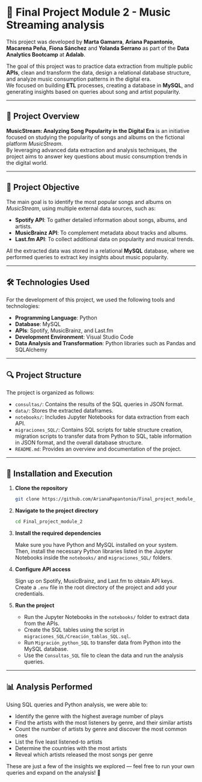# 🎵 Final Project Module 2 - Music Streaming analysis 

This project was developed by **Marta Gamarra**, **Ariana Papantonio**, **Macarena Peña**, **Fiona Sánchez** and **Yolanda Serrano**  as part of the **Data Analytics Bootcamp** at **Adalab**.

The goal of this project was to practice data extraction from multiple public **APIs**, clean and transform the data, design a relational database structure, and analyze music consumption patterns in the digital era.  
We focused on building **ETL** processes, creating a database in **MySQL**, and generating insights based on queries about song and artist popularity.

---

## 📌 Project Overview

**MusicStream: Analyzing Song Popularity in the Digital Era** is an initiative focused on studying the popularity of songs and albums on the fictional platform _MusicStream_.  
By leveraging advanced data extraction and analysis techniques, the project aims to answer key questions about music consumption trends in the digital world.

---

## 🎯 Project Objective

The main goal is to identify the most popular songs and albums on _MusicStream_, using multiple external data sources, such as:

- **Spotify API**: To gather detailed information about songs, albums, and artists.
- **MusicBrainz API**: To complement metadata about tracks and albums.
- **Last.fm API**: To collect additional data on popularity and musical trends.

All the extracted data was stored in a relational **MySQL** database, where we performed queries to extract key insights about music popularity.

---

## 🛠️ Technologies Used

For the development of this project, we used the following tools and technologies:

- **Programming Language**: Python
- **Database**: MySQL
- **APIs**: Spotify, MusicBrainz, and Last.fm
- **Development Environment**: Visual Studio Code
- **Data Analysis and Transformation**: Python libraries such as Pandas and SQLAlchemy

---

## 🔍 Project Structure

The project is organized as follows:

- `consultas/`: Contains the results of the SQL queries in JSON format.
- `data/`: Stores the extracted dataframes.
- `notebooks/`: Includes Jupyter Notebooks for data extraction from each API.
- `migraciones_SQL/`: Contains SQL scripts for table structure creation, migration scripts to transfer data from Python to SQL, table information in JSON format, and the overall database structure.
- `README.md`: Provides an overview and documentation of the project.

---

## 🧩 Installation and Execution

1. **Clone the repository**

   ```bash
   git clone https://github.com/ArianaPapantonio/Final_project_module_2.git
   ```

2. **Navigate to the project directory**

   ```bash
   cd Final_project_module_2
   ```

3. **Install the required dependencies**

   Make sure you have Python and MySQL installed on your system.  
   Then, install the necessary Python libraries listed in the Jupyter Notebooks inside the `notebooks/` and `migraciones_SQL/` folders.

4. **Configure API access**

   Sign up on Spotify, MusicBrainz, and Last.fm to obtain API keys.  
   Create a `.env` file in the root directory of the project and add your credentials.

5. **Run the project**

   - Run the Jupyter Notebooks in the `notebooks/` folder to extract data from the APIs.  
   - Create the SQL tables using the script in `migraciones_SQL/Creación_tablas_SQL.sql`.  
   - Run `Migración_python_SQL` to transfer data from Python into the MySQL database.  
   - Use the `Consultas_SQL` file to clean the data and run the analysis queries.

---

## 📊 Analysis Performed

Using SQL queries and Python analysis, we were able to:

- Identify the genre with the highest average number of plays  
- Find the artists with the most listeners by genre, and their similar artists  
- Count the number of artists by genre and discover the most common ones  
- List the five least listened-to artists  
- Determine the countries with the most artists  
- Reveal which artists released the most songs per genre

These are just a few of the insights we explored — feel free to run your own queries and expand on the analysis! 🎉
